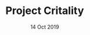 ---
title: Project Critality
description: VR Client for Box Critters
date: 14 Oct 2019
links:
- title: GitHub
  href: https://github.com/boxcrittersmods/ProjectCritality
- title: Mod Page
  href: http://bcmc.ga/projects/project-critality/
experience:
  languages: [c++]
  libraries: [unreal,socketio]
  platforms: [windows]
  communities: [bcmc]
---